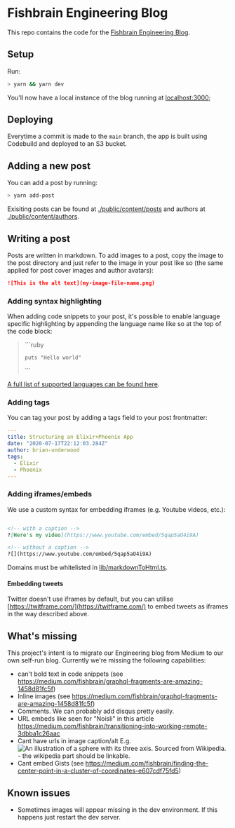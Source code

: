 # Fishbrain Engineering Blog

This repo contains the code for the [Fishbrain Engineering Blog](https://engineering.fishbrain.com/).

## Setup

Run:

```sh
> yarn && yarn dev
```

You'll now have a local instance of the blog running at [localhost:3000](localhost:3000);

## Deploying

Everytime a commit is made to the `main` branch, the app is built using Codebuild and deployed to an
S3 bucket.

## Adding a new post

You can add a post by running:

```sh
> yarn add-post
```

Exisiting posts can be found at [./public/content/posts](./public/content/posts) and authors at [./public/content/authors](./public/content/authors).

## Writing a post

Posts are written in markdown. To add images to a post, copy the image to the post directory and just
refer to the image in your post like so (the same applied for post cover images and author avatars):

```markdown
![This is the alt text](my-image-file-name.png)
```

### Adding syntax highlighting

When adding code snippets to your post, it's possible to enable language specific highlighting
by appending the language name like so at the top of the code block:

> \```ruby
>
>     puts "Hello world"
>
>  \```

[A full list of supported languages can be found here](https://prismjs.com/#supported-languages).

### Adding tags

You can tag your post by adding a tags field to your post frontmatter:

```yaml
---
title: Structuring an Elixir+Phoenix App
date: "2020-07-17T22:12:03.284Z"
author: brian-underwood
tags:
  - Elixir
  - Phoenix
---
```

### Adding iframes/embeds

We use a custom syntax for embedding iframes (e.g. Youtube videos, etc.):

```markdown

<!-- with a caption -->
?[Here's my video](https://www.youtube.com/embed/5qap5aO4i9A)

<!-- without a caption -->
?[](https://www.youtube.com/embed/5qap5aO4i9A)

```

Domains must be whitelisted in [lib/markdownToHtml.ts](lib/markdownToHtml.ts).

#### Embedding tweets

Twitter doesn't use iframes by default, but you can utilise [https://twitframe.com/](https://twitframe.com/)
to embed tweets as iframes in the way described above.

## What's missing

This project's intent is to migrate our Engineering blog from Medium to our own self-run blog. Currently
we're missing the following capabilities:

- can't bold text in code snippets (see https://medium.com/fishbrain/graphql-fragments-are-amazing-1458d81fc5f)
- Inline images (see https://medium.com/fishbrain/graphql-fragments-are-amazing-1458d81fc5f)
- Comments. We can probably add disqus pretty easily.
- URL embeds like seen for "Noisli" in this article https://medium.com/fishbrain/transitioning-into-working-remote-3dbba1c26aac
- Cant have urls in image caption/alt E.g. ![An illustration of a sphere with its three axis. Sourced from Wikipedia.](1_bKy1EAZynH-oAGVDOndRoQ.png) - the wikipedia part should be linkable.
- Cant embed Gists (see https://medium.com/fishbrain/finding-the-center-point-in-a-cluster-of-coordinates-e607cdf75fd5)

## Known issues

- Sometimes images will appear missing in the dev environment. If this happens just restart the dev server.
